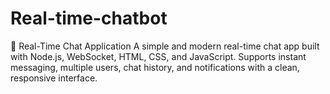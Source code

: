 # Real-time-chatbot
💬 Real-Time Chat Application A simple and modern real-time chat app built with Node.js, WebSocket, HTML, CSS, and JavaScript. Supports instant messaging, multiple users, chat history, and notifications with a clean, responsive interface.

